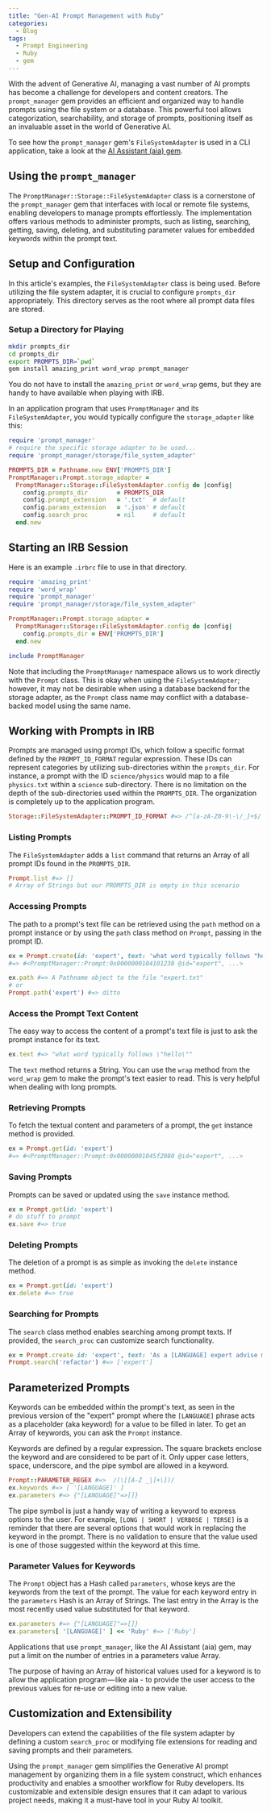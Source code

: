 ```yaml
---
title: "Gen-AI Prompt Management with Ruby"
categories:
  - Blog
tags:
  - Prompt Engineering
  - Ruby
  - gem
---
```

With the advent of Generative AI, managing a vast number of AI prompts has become a challenge for developers and content creators. The `prompt_manager` gem provides an efficient and organized way to handle prompts using the file system or a database. This powerful tool allows categorization, searchability, and storage of prompts, positioning itself as an invaluable asset in the world of Generative AI.

To see how the `prompt_manager` gem's `FileSystemAdapter` is used in a CLI application, take a look at the [AI Assistant (aia) gem](#).

## Using the `prompt_manager`

The `PromptManager::Storage::FileSystemAdapter` class is a cornerstone of the `prompt_manager` gem that interfaces with local or remote file systems, enabling developers to manage prompts effortlessly. The implementation offers various methods to administer prompts, such as listing, searching, getting, saving, deleting, and substituting parameter values for embedded keywords within the prompt text.

## Setup and Configuration

In this article's examples, the `FileSystemAdapter` class is being used. Before utilizing the file system adapter, it is crucial to configure `prompts_dir` appropriately. This directory serves as the root where all prompt data files are stored.

### Setup a Directory for Playing

```bash
mkdir prompts_dir
cd prompts_dir
export PROMPTS_DIR=`pwd`
gem install amazing_print word_wrap prompt_manager
```

You do not have to install the `amazing_print` or `word_wrap` gems, but they are handy to have available when playing with IRB.

In an application program that uses `PromptManager` and its `FileSystemAdapter`, you would typically configure the `storage_adapter` like this:

```ruby
require 'prompt_manager'
# require the specific storage adapter to be used...
require 'prompt_manager/storage/file_system_adapter'

PROMPTS_DIR = Pathname.new ENV['PROMPTS_DIR']
PromptManager::Prompt.storage_adapter = 
  PromptManager::Storage::FileSystemAdapter.config do |config|
    config.prompts_dir        = PROMPTS_DIR
    config.prompt_extension   = '.txt'  # default
    config.params_extension   = '.json' # default
    config.search_proc        = nil     # default
  end.new
```

## Starting an IRB Session

Here is an example `.irbrc` file to use in that directory.

```ruby
require 'amazing_print'
require 'word_wrap'
require 'prompt_manager'
require 'prompt_manager/storage/file_system_adapter'

PromptManager::Prompt.storage_adapter = 
  PromptManager::Storage::FileSystemAdapter.config do |config|
    config.prompts_dir = ENV['PROMPTS_DIR']
  end.new

include PromptManager
```

Note that including the `PromptManager` namespace allows us to work directly with the `Prompt` class. This is okay when using the `FileSystemAdapter`; however, it may not be desirable when using a database backend for the storage adapter, as the `Prompt` class name may conflict with a database-backed model using the same name.

## Working with Prompts in IRB

Prompts are managed using prompt IDs, which follow a specific format defined by the `PROMPT_ID_FORMAT` regular expression. These IDs can represent categories by utilizing sub-directories within the `prompts_dir`. For instance, a prompt with the ID `science/physics` would map to a file `physics.txt` within a `science` sub-directory. There is no limitation on the depth of the sub-directories used within the `PROMPTS_DIR`. The organization is completely up to the application program.

```ruby
Storage::FileSystemAdapter::PROMPT_ID_FORMAT #=> /^[a-zA-Z0-9\-\/_]+$/
```

### Listing Prompts

The `FileSystemAdapter` adds a `list` command that returns an Array of all prompt IDs found in the `PROMPTS_DIR`.

```ruby
Prompt.list #=> []
# Array of Strings but our PROMPTS_DIR is empty in this scenario
```

### Accessing Prompts

The path to a prompt's text file can be retrieved using the `path` method on a prompt instance or by using the `path` class method on `Prompt`, passing in the prompt ID.

```ruby
ex = Prompt.create(id: 'expert', text: 'what word typically follows "hello"')
#=> #<PromptManager::Prompt:0x0000000104101238 @id="expert", ...>

ex.path #=> A Pathname object to the file "expert.txt"
# or
Prompt.path('expert') #=> ditto
```

### Access the Prompt Text Content

The easy way to access the content of a prompt's text file is just to ask the prompt instance for its text.

```ruby
ex.text #=> "what word typically follows \"hello\""
```

The `text` method returns a String. You can use the `wrap` method from the `word_wrap` gem to make the prompt's text easier to read. This is very helpful when dealing with long prompts.

### Retrieving Prompts

To fetch the textual content and parameters of a prompt, the `get` instance method is provided.

```ruby
ex = Prompt.get(id: 'expert')
#=> #<PromptManager::Prompt:0x00000001045f2080 @id="expert", ...>
```

### Saving Prompts

Prompts can be saved or updated using the `save` instance method.

```ruby
ex = Prompt.get(id: 'expert')
# do stuff to prompt
ex.save #=> true
```

### Deleting Prompts

The deletion of a prompt is as simple as invoking the `delete` instance method.

```ruby
ex = Prompt.get(id: 'expert')
ex.delete #=> true
```

### Searching for Prompts

The `search` class method enables searching among prompt texts. If provided, the `search_proc` can customize search functionality.

```ruby
ex = Prompt.create id: 'expert', text: 'As a [LANGUAGE] expert advise me on refactor'
Prompt.search('refactor') #=> ['expert']
```

## Parameterized Prompts

Keywords can be embedded within the prompt's text, as seen in the previous version of the "expert" prompt where the `[LANGUAGE]` phrase acts as a placeholder (aka keyword) for a value to be filled in later. To get an Array of keywords, you can ask the `Prompt` instance.

Keywords are defined by a regular expression. The square brackets enclose the keyword and are considered to be part of it. Only upper case letters, space, underscore, and the pipe symbol are allowed in a keyword.

```ruby
Prompt::PARAMETER_REGEX #=>  /(\[[A-Z _|]+\])/
ex.keywords #=> [ '[LANGUAGE]' ]
ex.parameters #=> {"[LANGUAGE]"=>[]}
```

The pipe symbol is just a handy way of writing a keyword to express options to the user. For example, `[LONG | SHORT | VERBOSE | TERSE]` is a reminder that there are several options that would work in replacing the keyword in the prompt. There is no validation to ensure that the value used is one of those suggested within the keyword at this time.

### Parameter Values for Keywords

The `Prompt` object has a Hash called `parameters`, whose keys are the keywords from the text of the prompt. The value for each keyword entry in the `parameters` Hash is an Array of Strings. The last entry in the Array is the most recently used value substituted for that keyword.

```ruby
ex.parameters #=> {"[LANGUAGE]"=>[]}
ex.parameters[ '[LANGUAGE]' ] << 'Ruby' #=> ['Ruby']
```

Applications that use `prompt_manager`, like the AI Assistant (aia) gem, may put a limit on the number of entries in a parameters value Array.

The purpose of having an Array of historical values used for a keyword is to allow the application program — like aia - to provide the user access to the previous values for re-use or editing into a new value.

## Customization and Extensibility

Developers can extend the capabilities of the file system adapter by defining a custom `search_proc` or modifying file extensions for reading and saving prompts and their parameters.

Using the `prompt_manager` gem simplifies the Generative AI prompt management by organizing them in a file system construct, which enhances productivity and enables a smoother workflow for Ruby developers. Its customizable and extensible design ensures that it can adapt to various project needs, making it a must-have tool in your Ruby AI toolkit.

